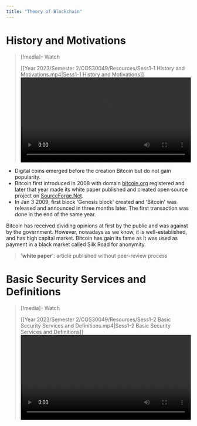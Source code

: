 ```yaml
---
title: "Theory of Blockchain"
---
```

# History and Motivations
>[!media]- Watch
>
>[[Year 2023/Semester 2/COS30049/Resources/Sess1-1 History and Motivations.mp4|Sess1-1 History and Motivations]]
><video src='https://files.catbox.moe/fchmkl.mp4' width='100%' controls></video>
 
- Digital coins emerged before the creation Bitcoin but do not gain popularity. 
- Bitcoin first introduced in 2008 with domain [bitcoin.org](https://bitcoin.org) registered and later that year made its white paper published and created open source project on [SourceForge.Net](https://sourceforge.net).
- In Jan 3 2009, first block 'Genesis block' created and 'Bitcoin' was released and announced in three months later. The first transaction was done in the end of the same year.

Bitcoin has received dividing opinions at first by the public and was against by the government. However, nowadays as we know, it is well-established, and has high capital market. Bitcoin has gain its fame as it was used as payment in a black market called Silk Road for anonymity.

>'**white paper**': article published without peer-review process

# Basic Security Services and Definitions
>[!media]- Watch
>
>[[Year 2023/Semester 2/COS30049/Resources/Sess1-2 Basic Security Services and Definitions.mp4|Sess1-2 Basic Security Services and Definitions]]
><video src='https://files.catbox.moe/370act.mp4' width='100%' controls></video>
